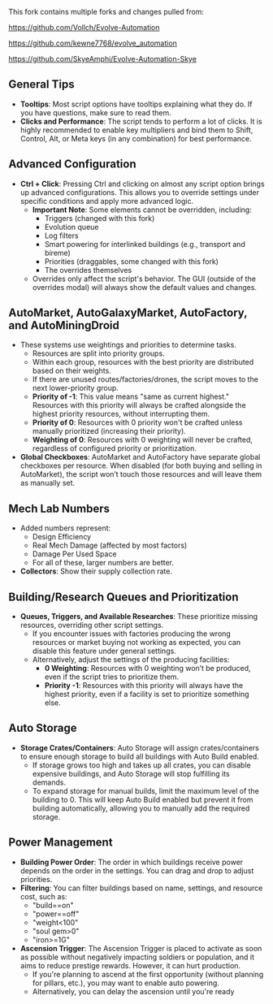 This fork contains multiple forks and changes pulled from:

https://github.com/Vollch/Evolve-Automation

https://github.com/kewne7768/evolve_automation

https://github.com/SkyeAmphi/Evolve-Automation-Skye

## General Tips

- **Tooltips**: Most script options have tooltips explaining what they do. If you have questions, make sure to read them.
- **Clicks and Performance**: The script tends to perform a lot of clicks. It is highly recommended to enable key multipliers and bind them to Shift, Control, Alt, or Meta keys (in any combination) for best performance.

## Advanced Configuration

- **Ctrl + Click**: Pressing Ctrl and clicking on almost any script option brings up advanced configurations. This allows you to override settings under specific conditions and apply more advanced logic.
    - **Important Note**: Some elements cannot be overridden, including:
        - Triggers (changed with this fork)
        - Evolution queue
        - Log filters
        - Smart powering for interlinked buildings (e.g., transport and bireme)
        - Priorities (draggables, some changed with this fork)
        - The overrides themselves
    - Overrides only affect the script's behavior. The GUI (outside of the overrides modal) will always show the default values and changes.

## AutoMarket, AutoGalaxyMarket, AutoFactory, and AutoMiningDroid

- These systems use weightings and priorities to determine tasks.
    - Resources are split into priority groups.
    - Within each group, resources with the best priority are distributed based on their weights.
    - If there are unused routes/factories/drones, the script moves to the next lower-priority group.
    - **Priority of -1**: This value means "same as current highest." Resources with this priority will always be crafted alongside the highest priority resources, without interrupting them.
    - **Priority of 0**: Resources with 0 priority won't be crafted unless manually prioritized (increasing their priority).
    - **Weighting of 0**: Resources with 0 weighting will never be crafted, regardless of configured priority or prioritization.
- **Global Checkboxes**: AutoMarket and AutoFactory have separate global checkboxes per resource. When disabled (for both buying and selling in AutoMarket), the script won’t touch those resources and will leave them as manually set.

## Mech Lab Numbers

- Added numbers represent:
    - Design Efficiency
    - Real Mech Damage (affected by most factors)
    - Damage Per Used Space
    - For all of these, larger numbers are better.
- **Collectors**: Show their supply collection rate.

## Building/Research Queues and Prioritization

- **Queues, Triggers, and Available Researches**: These prioritize missing resources, overriding other script settings.
    - If you encounter issues with factories producing the wrong resources or market buying not working as expected, you can disable this feature under general settings.
    - Alternatively, adjust the settings of the producing facilities:
        - **0 Weighting**: Resources with 0 weighting won’t be produced, even if the script tries to prioritize them.
        - **Priority -1**: Resources with this priority will always have the highest priority, even if a facility is set to prioritize something else.

## Auto Storage

- **Storage Crates/Containers**: Auto Storage will assign crates/containers to ensure enough storage to build all buildings with Auto Build enabled.
    - If storage grows too high and takes up all crates, you can disable expensive buildings, and Auto Storage will stop fulfilling its demands.
    - To expand storage for manual builds, limit the maximum level of the building to 0. This will keep Auto Build enabled but prevent it from building automatically, allowing you to manually add the required storage.

## Power Management

- **Building Power Order**: The order in which buildings receive power depends on the order in the settings. You can drag and drop to adjust priorities.
- **Filtering**: You can filter buildings based on name, settings, and resource cost, such as:
    - "build==on"
    - "power==off"
    - "weight<100"
    - "soul gem>0"
    - "iron>=1G"
- **Ascension Trigger**: The Ascension Trigger is placed to activate as soon as possible without negatively impacting soldiers or population, and it aims to reduce prestige rewards. However, it can hurt production.
    - If you're planning to ascend at the first opportunity (without planning for pillars, etc.), you may want to enable auto powering.
    - Alternatively, you can delay the ascension until you're ready
